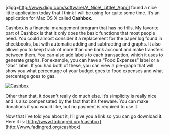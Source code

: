 \[digg=http://www.digg.com/software/A\_Nice\_Little\_App\]I found a nice little application today that I think I will be using for quite some time. It’s an application for Mac OS X called **Cashbox**.

Cashbox is a financial management program that has no frills. My favorite part of Cashbox is that it only does the basic functions that most people need. You could almost consider it a replacement for the paper log found in checkbooks, but with automatic adding and subtracting and graphs. It also allows you to keep track of more than one bank account and make transfers between them. You can also add labels to each transaction, which it uses to generate graphs. For example, you can have a “Food Expenses” label or a “Gas” label. If you had both of these, you can view a pie-graph that will show you what percentage of your budget goes to food expenses and what percentage goes to gas.

[![Cashbox](/files/2007/02/cashbox.thumbnail.png)](https://blog.alexseifert.com/wp-content/uploads/2007/02/cashbox-1.png "Cashbox")

Other than that, it doesn’t really do much else. It’s simplicity is really nice and is also compensated by the fact that it’s freeware. You can make donations if you would like, but no payment is required to use it.

Now that I’ve told you about it, I’ll give you a link so you can go download it. Here it is: [http://www.fadingred.org/cashbox](http://www.fadingred.org/cashbox)